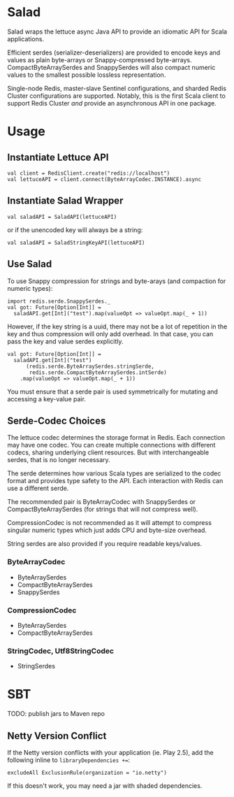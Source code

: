 # Salad
Salad wraps the lettuce async Java API to provide an idiomatic API for Scala applications.

Efficient serdes (serializer-deserializers) are provided to encode keys and values as plain byte-arrays or Snappy-compressed byte-arrays.
CompactByteArraySerdes and SnappySerdes will also compact numeric values to the smallest possible lossless representation.

Single-node Redis, master-slave Sentinel configurations, and sharded Redis Cluster configurations are supported.
Notably, this is the first Scala client to support Redis Cluster *and* provide an asynchronous API in one package.

# Usage
## Instantiate Lettuce API
```
val client = RedisClient.create("redis://localhost")
val lettuceAPI = client.connect(ByteArrayCodec.INSTANCE).async
```

## Instantiate Salad Wrapper
```
val saladAPI = SaladAPI(lettuceAPI)
```
or if the unencoded key will always be a string:
```
val saladAPI = SaladStringKeyAPI(lettuceAPI)
```

## Use Salad
To use Snappy compression for strings and byte-arays (and compaction for numeric types):
```
import redis.serde.SnappySerdes._
val got: Future[Option[Int]] =
  saladAPI.get[Int]("test").map(valueOpt => valueOpt.map(_ + 1))
```
However, if the key string is a uuid, there may not be a lot of repetition in the key and thus compression will only add overhead.
In that case, you can pass the key and value serdes explicitly.

```
val got: Future[Option[Int]] =
  saladAPI.get[Int]("test")
      (redis.serde.ByteArraySerdes.stringSerde,
       redis.serde.CompactByteArraySerdes.intSerde)
    .map(valueOpt => valueOpt.map(_ + 1))
```

You must ensure that a serde pair is used symmetrically for mutating and accessing a key-value pair.

## Serde-Codec Choices
The lettuce codec determines the storage format in Redis.
Each connection may have one codec.
You can create multiple connections with different codecs, sharing underlying client resources.
But with interchangeable serdes, that is no longer necessary.

The serde determines how various Scala types are serialized to the codec format and provides type safety to the API.
Each interaction with Redis can use a different serde.

The recommended pair is ByteArrayCodec with SnappySerdes or CompactByteArraySerdes (for strings that will not compress well).

CompressionCodec is not recommended as it will attempt to compress singular numeric types which just adds CPU and byte-size overhead.

String serdes are also provided if you require readable keys/values.

### ByteArrayCodec
* ByteArraySerdes
* CompactByteArraySerdes
* SnappySerdes

### CompressionCodec
* ByteArraySerdes
* CompactByteArraySerdes

### StringCodec, Utf8StringCodec
* StringSerdes

# SBT
TODO: publish jars to Maven repo

## Netty Version Conflict
If the Netty version conflicts with your application (ie. Play 2.5), add the following inline to `libraryDependencies +=`:
```
excludeAll ExclusionRule(organization = "io.netty")
```
If this doesn't work, you may need a jar with shaded dependencies.